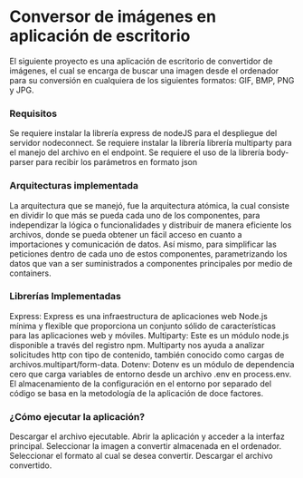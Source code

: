 Conversor de imágenes en aplicación de escritorio
=====================

El siguiente proyecto es una aplicación de escritorio de convertidor de imágenes, el cual se encarga de buscar una imagen desde el ordenador para su conversión en cualquiera de los siguientes formatos: GIF, BMP, PNG y JPG.

### Requisitos

Se requiere instalar la librería express de nodeJS para el despliegue del servidor nodeconnect.
Se requiere instalar la librería librería multiparty para el manejo del archivo en el endpoint.
Se requiere el uso de la librería body-parser para recibir los parámetros en formato json  

### Arquitecturas implementada

La arquitectura que se manejó, fue la arquitectura atómica, la cual consiste en dividir lo que más se pueda cada uno de los componentes, para independizar la lógica o funcionalidades y distribuir de manera eficiente los archivos, donde se pueda obtener un fácil acceso en cuanto a importaciones y comunicación de datos. Así mismo, para simplificar las peticiones dentro de cada uno de estos componentes, parametrizando los datos que van a ser suministrados a componentes principales por medio de containers.
### Librerías Implementadas
Express: Express es una infraestructura de aplicaciones web Node.js mínima y flexible que proporciona un conjunto sólido de características para las aplicaciones web y móviles.
Multiparty: Este es un módulo node.js disponible a través del registro npm. Multiparty nos ayuda a analizar solicitudes http con tipo de contenido, también conocido como cargas de archivos.multipart/form-data.
Dotenv: Dotenv es un módulo de dependencia cero que carga variables de entorno desde un archivo .env en process.env. El almacenamiento de la configuración en el entorno por separado del código se basa en la metodología de la aplicación de doce factores.



### ¿Cómo ejecutar  la aplicación?

Descargar el archivo ejecutable.
Abrir la aplicación y acceder a la interfaz principal.
Seleccionar la imagen a convertir almacenada en el ordenador.
Seleccionar el formato al cual se desea convertir.
Descargar el archivo convertido.
